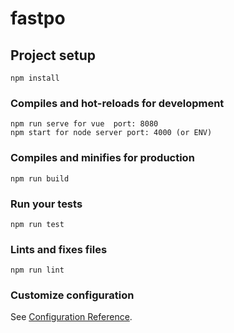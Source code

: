 # fastpo

## Project setup
```
npm install
```

### Compiles and hot-reloads for development
```
npm run serve for vue  port: 8080
npm start for node server port: 4000 (or ENV)
```

### Compiles and minifies for production
```
npm run build
```

### Run your tests
```
npm run test
```

### Lints and fixes files
```
npm run lint
```

### Customize configuration
See [Configuration Reference](https://cli.vuejs.org/config/).
